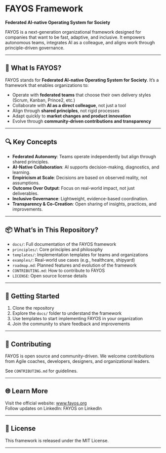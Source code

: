 # FAYOS Framework

**Federated AI-native Operating System for Society**

FAYOS is a next-generation organizational framework designed for companies that want to be fast, adaptive, and inclusive. It empowers autonomous teams, integrates AI as a colleague, and aligns work through principle-driven governance.

---

## 🌟  What Is FAYOS?

FAYOS stands for **Federated AI-native Operating System for Society**. It’s a framework that enables organizations to:

- Operate with **federated teams** that choose their own delivery styles (Scrum, Kanban, Prince2, etc.)
- Collaborate with **AI as a direct colleague**, not just a tool
- Align through **shared principles**, not rigid processes
- Adapt quickly to **market changes and product innovation**
- Evolve through **community-driven contributions and transparency**

---

## 🔍  Key Concepts

- **Federated Autonomy**: Teams operate independently but align through shared principles.
- **AI-Native Collaboration**: AI supports decision-making, diagnostics, and learning.
- **Empiricism at Scale**: Decisions are based on observed reality, not assumptions.
- **Outcome Over Output**: Focus on real-world impact, not just deliverables.
- **Inclusive Governance**: Lightweight, evidence-based coordination.
- **Transparency & Co-Creation**: Open sharing of insights, practices, and improvements.

---

## 📦  What’s in This Repository?

- `docs/`: Full documentation of the FAYOS framework
- `principles/`: Core principles and philosophy
- `templates/`: Implementation templates for teams and organizations
- `examples/`: Real-world use cases (e.g., healthcare, shipyard)
- `roadmap.md`: Planned features and evolution of the framework
- `CONTRIBUTING.md`: How to contribute to FAYOS
- `LICENSE`: Open source license details

---

## 🚀  Getting Started

1. Clone the repository
2. Explore the `docs/` folder to understand the framework
3. Use templates to start implementing FAYOS in your organization
4. Join the community to share feedback and improvements

---

## 🤝  Contributing

FAYOS is open source and community-driven. We welcome contributions from Agile coaches, developers, designers, and organizational leaders.

See `CONTRIBUTING.md` for guidelines.

---

## 🌐  Learn More

Visit the official website: www.fayos.org  
Follow updates on LinkedIn: FAYOS on LinkedIn

---

## 📄  License

This framework is released under the MIT License.

---
